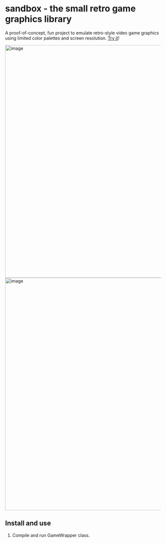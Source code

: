 # sandbox - the small retro game graphics library

A proof-of-concept, fun project to emulate retro-style video game graphics using limited color palettes and screen resolution. [Try it](#install-and-use)!

<img width="752" alt="image" src="https://github.com/mauted/sandbox/assets/63406974/0e7f550f-19fe-4b40-8110-f95ff07f6251">

<img width="752" alt="image" src="https://github.com/mauted/sandbox/assets/63406974/9b57a7fb-7a80-4153-bd6f-ec1db8e11038">

## Install and use

1. Compile and run GameWrapper class.
